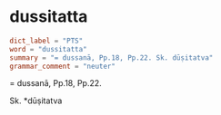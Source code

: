 # dussitatta

``` toml
dict_label = "PTS"
word = "dussitatta"
summary = "= dussanā, Pp.18, Pp.22. Sk. dūṣitatva"
grammar_comment = "neuter"
```

= dussanā, Pp.18, Pp.22.

Sk. \*dūṣitatva

